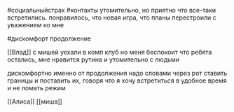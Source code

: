 
#социальныйстрах #контакты 
утомительно, но приятно что все-таки встретились.
понравилось, что новая игра, что планы перестроили с уважением ко мне

#дискомфорт продолжение

[[Влад]] с мишей уехали в комп клуб но меня беспокоит что ребята остались, мне нравится рутина и утомительно с людьми

дискомфортно именно от продолжения надо словами через рот ставить границы и поставить их, говоря что я хочу встретиться в удобное время и не ломать режим

[[Алиса]]
[[миша]]

